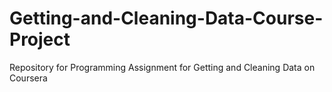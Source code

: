 # Getting-and-Cleaning-Data-Course-Project
Repository for Programming Assignment  for Getting and Cleaning Data on Coursera
